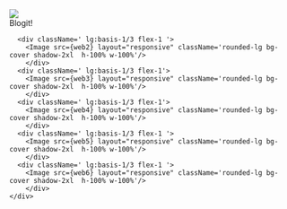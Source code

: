 <div className='flex flex-col gap-10 py-10 lg:flex-row lg:flex-wrap '>
      <div className=' lg:basis-1/3 flex-1 bg-indigo-600 rounded-lg shadow-2xl'>
        <Image src={web1} layout="responsive" className='rounded-t-lg bg-cover  h-100% w-100%' />
        <div className='flex justify-around text-2xl m-3 text-white'>
        <a>Blogit!</a>
        <BsFileEarmarkCodeFill/>
        <TbWorld/> 
        </div>
        </div>


      <div className=' lg:basis-1/3 flex-1 '>
        <Image src={web2} layout="responsive" className='rounded-lg bg-cover shadow-2xl  h-100% w-100%'/>
        </div>
      <div className=' lg:basis-1/3 flex-1'>
        <Image src={web3} layout="responsive" className='rounded-lg bg-cover shadow-2xl  h-100% w-100%'/>
        </div>
      <div className=' lg:basis-1/3 flex-1'>
        <Image src={web4} layout="responsive" className='rounded-lg bg-cover shadow-2xl  h-100% w-100%'/>
        </div>
      <div className=' lg:basis-1/3 flex-1 '>
        <Image src={web5} layout="responsive" className='rounded-lg bg-cover shadow-2xl  h-100% w-100%'/>
        </div>
      <div className=' lg:basis-1/3 flex-1 '>
        <Image src={web6} layout="responsive" className='rounded-lg bg-cover shadow-2xl  h-100% w-100%'/>
        </div>
    </div>
